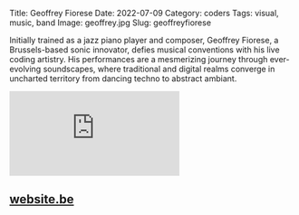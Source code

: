 Title: Geoffrey Fiorese
Date: 2022-07-09
Category: coders
Tags: visual, music, band
Image: geoffrey.jpg
Slug: geoffreyfiorese

Initially trained as a jazz piano player and composer, Geoffrey Fiorese, a Brussels-based sonic
innovator, defies musical conventions with his live coding artistry. His performances are a
mesmerizing journey through ever-evolving soundscapes, where traditional and digital realms
converge in uncharted territory from dancing techno to abstract ambiant.

<div class='auto-resizable-iframe'>
<div class="cyber-tile-big cyber-tile-vid fg-dark bg-blue">
<iframe
    src="https://www.youtube.com/embed/1YfNVqvvpLk?si=EnG8tgbDBqM_ssdl"
    title="YouTube video player" 
    frameborder="0" 
    allow="accelerometer; autoplay; clipboard-write; encrypted-media; gyroscope; picture-in-picture; web-share" 
    allowfullscreen>
</iframe>
</div>
</div>

<h2><a href="https://www.example.be/"> website.be </a></h2>
